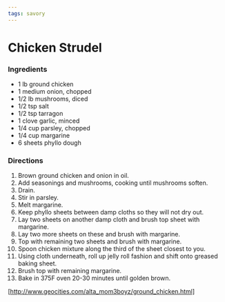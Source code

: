 ```yaml
---
tags: savory
---
```

# Chicken Strudel

### Ingredients
- 1 lb ground chicken 
- 1 medium onion, chopped 
- 1/2 lb mushrooms, diced 
- 1/2 tsp salt 
- 1/2 tsp tarragon 
- 1 clove garlic, minced 
- 1/4 cup parsley, chopped 
- 1/4 cup margarine 
- 6 sheets phyllo dough 

### Directions
1. Brown ground chicken and onion in oil.
2. Add seasonings and mushrooms, cooking until mushrooms soften.
3. Drain.
4. Stir in parsley.
5. Melt margarine.
6. Keep phyllo sheets between damp cloths so they will not dry out.
7. Lay two sheets on another damp cloth and brush top sheet with margarine.
8. Lay two more sheets on these and brush with margarine.
9. Top with remaining two sheets and brush with margarine.
10. Spoon chicken mixture along the third of the sheet closest to you.
11. Using cloth underneath, roll up jelly roll fashion and shift onto greased baking sheet.
12. Brush top with remaining margarine.
13. Bake in 375F oven 20-30 minutes until golden brown. 

[http://www.geocities.com/alta_mom3boyz/ground_chicken.html]
